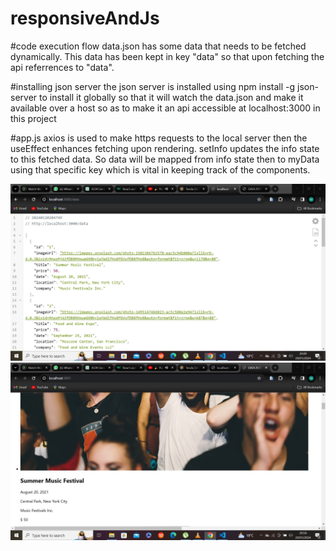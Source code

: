# responsiveAndJs
#code execution flow
data.json has some data that needs to be fetched dynamically. This data has been kept in 
 key "data" so that upon fetching the api referrences to "data".

 #installing json server
 the json server is installed using npm install -g json-server to install it globally so that it will watch the data.json   and make it available over a host so as to make it an api accessible at localhost:3000 in this project

#app.js
axios is used to make https requests to the local server then the useEffect enhances fetching upon rendering.
setInfo updates the info state to this fetched data.
So data will be mapped from info state then to myData using that specific key which is vital in keeping track of the components.

![alt text](https://github.com/mcnentom/responsiveAndJs/blob/myapi1/src/Assets/SharedScreenshot.jpg)
![alt text](https://github.com/mcnentom/responsiveAndJs/blob/myapi1/src/Assets/SharedScreenshot1.jpg)
